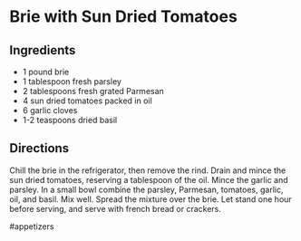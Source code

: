 # Brie with Sun Dried Tomatoes

## Ingredients
* 1 pound brie
* 1 tablespoon fresh parsley
* 2 tablespoons fresh grated Parmesan
* 4 sun dried tomatoes packed in oil
* 6 garlic cloves
* 1-2 teaspoons dried basil

## Directions
Chill the brie in the refrigerator, then remove the rind. Drain and mince the sun dried tomatoes, reserving a tablespoon of the oil.  Mince the garlic and parsley. In a small bowl combine the parsley, Parmesan, tomatoes, garlic, oil, and basil. Mix well.  Spread the mixture over the brie. Let stand one hour before serving, and serve with french bread or crackers.

#appetizers
